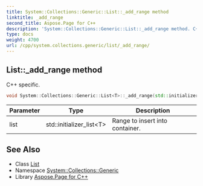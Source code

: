 ```yaml
---
title: System::Collections::Generic::List::_add_range method
linktitle: _add_range
second_title: Aspose.Page for C++
description: 'System::Collections::Generic::List::_add_range method. C++ specific in C++.'
type: docs
weight: 4700
url: /cpp/system.collections.generic/list/_add_range/
---
```

## List::_add_range method


C++ specific.

```cpp
void System::Collections::Generic::List<T>::_add_range(std::initializer_list<T> list)
```


| Parameter | Type | Description |
| --- | --- | --- |
| list | std::initializer_list\<T\> | Range to insert into container. |

## See Also

* Class [List](../)
* Namespace [System::Collections::Generic](../../)
* Library [Aspose.Page for C++](../../../)
